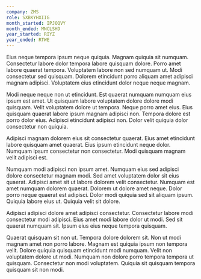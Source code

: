 ```yaml
---
company: ZMS
role: SXBKYHXIIG
month_started: IPJOQVY
month_ended: MNCLSHD
year_started: RIYZ
year_ended: RTWE
---
```


Eius neque tempora ipsum neque quiquia. Magnam quiquia sit numquam. Consectetur labore dolor tempora labore quisquam dolore. Porro amet labore quaerat tempora. Voluptatem labore non sed numquam ut. Modi consectetur sed quisquam. Dolorem etincidunt porro aliquam amet adipisci magnam adipisci. Voluptatem eius etincidunt dolor neque neque magnam.

Modi neque neque non ut etincidunt. Est quaerat numquam numquam eius ipsum est amet. Ut quisquam labore voluptatem dolore dolore modi quisquam. Velit voluptatem dolore ut tempora. Neque porro amet eius. Eius quisquam quaerat labore ipsum magnam adipisci non. Tempora dolore est porro dolor eius. Adipisci etincidunt adipisci non. Dolor velit quiquia dolor consectetur non quiquia.

Adipisci magnam dolorem eius sit consectetur quaerat. Eius amet etincidunt labore quisquam amet quaerat. Eius ipsum etincidunt neque dolor. Numquam ipsum consectetur non consectetur. Modi quisquam magnam velit adipisci est.

Numquam modi adipisci non ipsum amet. Numquam eius sed adipisci dolore consectetur magnam modi. Sed amet voluptatem dolor sit eius quaerat. Adipisci amet sit ut labore dolorem velit consectetur. Numquam est amet numquam dolorem quaerat. Dolorem ut dolore amet neque. Dolor porro neque quaerat est adipisci. Dolor modi quiquia sed sit aliquam ipsum. Quiquia labore eius ut. Quiquia velit sit dolore.

Adipisci adipisci dolore amet adipisci consectetur. Consectetur labore modi consectetur modi adipisci. Eius amet modi labore dolor ut modi. Sed sit quaerat numquam sit. Ipsum eius eius neque tempora quisquam.

Quaerat quisquam sit non ut. Tempora dolore dolorem sit. Non ut modi magnam amet non porro labore. Magnam est quiquia ipsum non tempora velit. Dolore quiquia quisquam etincidunt modi numquam. Velit non voluptatem dolore ut modi. Numquam non dolore porro tempora tempora ut quisquam. Consectetur non modi voluptatem. Quiquia sit quisquam tempora quisquam sit non modi.
    